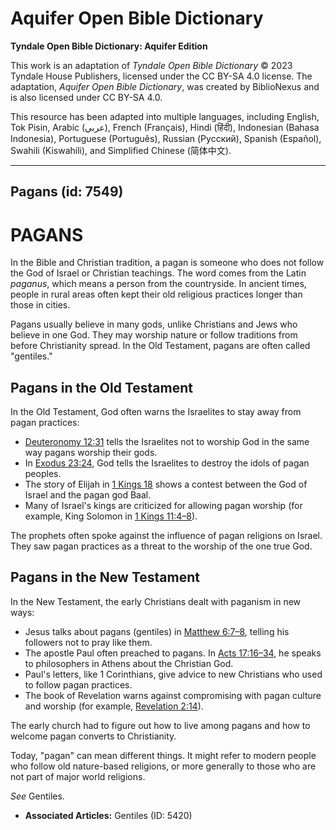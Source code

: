 # Aquifer Open Bible Dictionary

**Tyndale Open Bible Dictionary: Aquifer Edition**

This work is an adaptation of *Tyndale Open Bible Dictionary* © 2023 Tyndale House Publishers, licensed under the CC BY\-SA 4\.0 license. The adaptation, *Aquifer Open Bible Dictionary*, was created by BiblioNexus and is also licensed under CC BY\-SA 4\.0\.

This resource has been adapted into multiple languages, including English, Tok Pisin, Arabic (عربي), French (Français), Hindi (हिंदी), Indonesian (Bahasa Indonesia), Portuguese (Português), Russian (Русский), Spanish (Español), Swahili (Kiswahili), and Simplified Chinese (简体中文).



--------------------------------

## Pagans (id: 7549)

PAGANS
======

In the Bible and Christian tradition, a pagan is someone who does not follow the God of Israel or Christian teachings. The word comes from the Latin *paganus*, which means a person from the countryside. In ancient times, people in rural areas often kept their old religious practices longer than those in cities.

Pagans usually believe in many gods, unlike Christians and Jews who believe in one God. They may worship nature or follow traditions from before Christianity spread. In the Old Testament, pagans are often called "gentiles."

Pagans in the Old Testament
---------------------------

In the Old Testament, God often warns the Israelites to stay away from pagan practices:

* [Deuteronomy 12:31](https://ref.ly/Deut12:31) tells the Israelites not to worship God in the same way pagans worship their gods.
* In [Exodus 23:24](https://ref.ly/Exod23:24), God tells the Israelites to destroy the idols of pagan peoples.
* The story of Elijah in [1 Kings 18](https://ref.ly/1Kgs18:1-1Kgs18:46) shows a contest between the God of Israel and the pagan god Baal.
* Many of Israel's kings are criticized for allowing pagan worship (for example, King Solomon in [1 Kings 11:4–8](https://ref.ly/1Kgs11:4-1Kgs11:8)).

The prophets often spoke against the influence of pagan religions on Israel. They saw pagan practices as a threat to the worship of the one true God.

Pagans in the New Testament
---------------------------

In the New Testament, the early Christians dealt with paganism in new ways:

* Jesus talks about pagans (gentiles) in [Matthew 6:7–8](https://ref.ly/Matt6:7-Matt6:8), telling his followers not to pray like them.
* The apostle Paul often preached to pagans. In [Acts 17:16–34](https://ref.ly/Acts17:16-Acts17:34), he speaks to philosophers in Athens about the Christian God.
* Paul's letters, like 1 Corinthians, give advice to new Christians who used to follow pagan practices.
* The book of Revelation warns against compromising with pagan culture and worship (for example, [Revelation 2:14](https://ref.ly/Rev2:14)).

The early church had to figure out how to live among pagans and how to welcome pagan converts to Christianity.

Today, "pagan" can mean different things. It might refer to modern people who follow old nature\-based religions, or more generally to those who are not part of major world religions.

*See* Gentiles.

* **Associated Articles:** Gentiles (ID: 5420)

